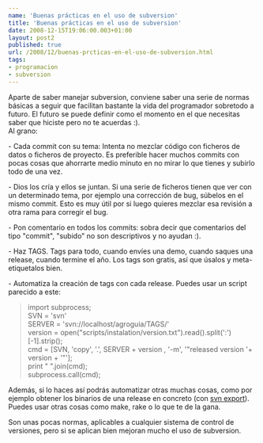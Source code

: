 ```yaml
---
name: 'Buenas prácticas en el uso de subversion'
title: 'Buenas prácticas en el uso de subversion'
date: 2008-12-15T19:06:00.003+01:00
layout: post2
published: true
url: /2008/12/buenas-prcticas-en-el-uso-de-subversion.html
tags: 
- programacion
- subversion
---
```


Aparte de saber manejar subversion, conviene saber una serie de normas básicas a seguir que facilitan bastante la vida del programador sobretodo a futuro. El futuro se puede definir como el momento en el que necesitas saber que hiciste pero no te acuerdas :).  
Al grano:  
  
\- Cada commit con su tema: Intenta no mezclar código con ficheros de datos o ficheros de proyecto. Es preferible hacer muchos commits con pocas cosas que ahorrarte medio minuto en no mirar lo que tienes y subirlo todo de una vez.  
  
\- Dios los cría y ellos se juntan. Si una serie de ficheros tienen que ver con un determinado tema, por ejemplo una corrección de bug, súbelos en el mismo commit. Esto es muy útil por si luego quieres mezclar esa revisión a otra rama para corregir el bug.  
  
\- Pon comentario en todos los commits: sobra decir que comentarios del tipo "commit", "subido" no son descriptivos y no ayudan :).  
  
\- Haz TAGS. Tags para todo, cuando envíes una demo, cuando saques una release, cuando termine el año. Los tags son gratis, así que úsalos y meta-etiquetalos bien.  
  
\- Automatiza la creación de tags con cada release. Puedes usar un script parecido a este:  

>   
> import subprocess;  
> SVN = 'svn'  
> SERVER = 'svn://localhost/agroguia/TAGS/'  
> version = open("scripts/instalation/version.txt").read().split(':')\[-1\].strip();  
> cmd = \[SVN, 'copy', '.', SERVER + version , '-m', '"released version '+ version + '"'\];  
> print " ".join(cmd);  
> subprocess.call(cmd);  

  
  
Además, si lo haces así podrás automatizar otras muchas cosas, como por ejemplo obtener los binarios de una release en concreto (con [svn export](http://svnbook.red-bean.com/en/1.0/re10.html)). Puedes usar otras cosas como make, rake o lo que te de la gana.  
  
Son unas pocas normas, aplicables a cualquier sistema de control de versiones, pero si se aplican bien mejoran mucho el uso de subversion.